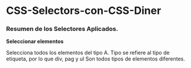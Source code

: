 # CSS-Selectors-con-CSS-Diner



### Resumen de los Selectores Aplicados.

 **Seleccionar elementos**

Selecciona todos los elementos del tipo A. Tipo se refiere al tipo de etiqueta, por lo que div, pag y ul Son todos tipos de elementos diferentes.

